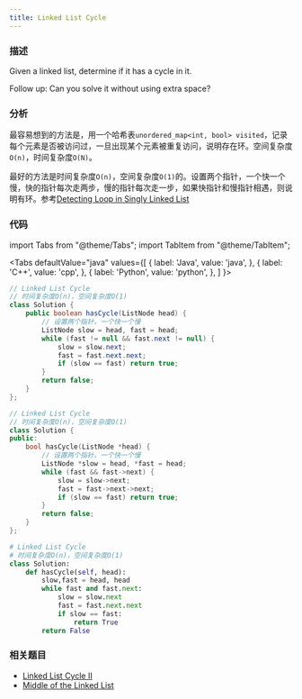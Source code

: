```yaml
---
title: Linked List Cycle
---
```


### 描述

Given a linked list, determine if it has a cycle in it.

Follow up:
Can you solve it without using extra space?

### 分析

最容易想到的方法是，用一个哈希表`unordered_map<int, bool> visited`，记录每个元素是否被访问过，一旦出现某个元素被重复访问，说明存在环。空间复杂度`O(n)`，时间复杂度`O(N)`。

最好的方法是时间复杂度`O(n)`，空间复杂度`O(1)`的。设置两个指针，一个快一个慢，快的指针每次走两步，慢的指针每次走一步，如果快指针和慢指针相遇，则说明有环。参考[Detecting Loop in Singly Linked List](http://leetcode.com/2010/09/detecting-loop-in-singly-linked-list.html)


### 代码

import Tabs from "@theme/Tabs";
import TabItem from "@theme/TabItem";

<Tabs
defaultValue="java"
values={[
{ label: 'Java', value: 'java', },
{ label: 'C++', value: 'cpp', },
{ label: 'Python', value: 'python', },
]
}>
<TabItem value="java">

```java
// Linked List Cycle
// 时间复杂度O(n)，空间复杂度O(1)
class Solution {
    public boolean hasCycle(ListNode head) {
        // 设置两个指针，一个快一个慢
        ListNode slow = head, fast = head;
        while (fast != null && fast.next != null) {
            slow = slow.next;
            fast = fast.next.next;
            if (slow == fast) return true;
        }
        return false;
    }
};
```

</TabItem>
<TabItem value="cpp">

```cpp
// Linked List Cycle
// 时间复杂度O(n)，空间复杂度O(1)
class Solution {
public:
    bool hasCycle(ListNode *head) {
        // 设置两个指针，一个快一个慢
        ListNode *slow = head, *fast = head;
        while (fast && fast->next) {
            slow = slow->next;
            fast = fast->next->next;
            if (slow == fast) return true;
        }
        return false;
    }
};
```

</TabItem>
<TabItem value="python">

```python
# Linked List Cycle
# 时间复杂度O(n)，空间复杂度O(1)
class Solution:
    def hasCycle(self, head):
        slow,fast = head, head
        while fast and fast.next:
            slow = slow.next
            fast = fast.next.next
            if slow == fast:
                return True
        return False
```

</TabItem>
</Tabs>

### 相关题目

- [Linked List Cycle II](linked-list-cycle-ii.md)
- [Middle of the Linked List](middle-of-the-linked-list.md)
